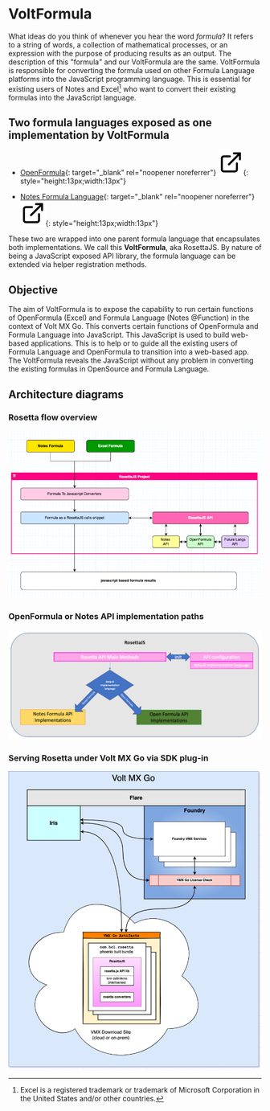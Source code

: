 # VoltFormula

What ideas do you think of whenever you hear the word *formula*? It refers to a string of words, a collection of mathematical processes, or an expression with the purpose of producing results as an output. The description of this "formula" and our VoltFormula are the same. VoltFormula is responsible for converting the formula used on other Formula Language platforms into the JavaScript programming language. This is essential for existing users of Notes and Excel[^1] who want to convert their existing formulas into the JavaScript language.

[^1]: Excel is a registered trademark or trademark of Microsoft Corporation in the United States and/or other countries.

## Two formula languages exposed as one implementation by VoltFormula

- [OpenFormula](https://docs.oasis-open.org/office/OpenDocument/v1.3/OpenDocument-v1.3-part4-formula.html "Link opens a new tab"){: target="_blank" rel="noopener noreferrer"}&nbsp;![link image](../../assets/images/external-link.svg){: style="height:13px;width:13px"}
 
- [Notes Formula Language](https://help.hcltechsw.com/dom_designer/14.0.0/basic/H_NOTES_FORMULA_LANGUAGE.html "Link opens a new tab"){: target="_blank" rel="noopener noreferrer"}&nbsp;![link image](../../assets/images/external-link.svg){: style="height:13px;width:13px"}

These two are wrapped into one parent formula language that encapsulates both implementations. We call this **VoltFormula**, aka RosettaJS. By nature of being a JavaScript exposed API library, the formula language can be extended via helper registration methods.

## Objective

The aim of VoltFormula is to expose the capability to run certain functions of OpenFormula (Excel) and Formula Language (Notes @Function) in the context of Volt MX Go. This converts certain functions of OpenFormula and Formula Language into JavaScript. This JavaScript is used to build web-based applications. This is to help or to guide all the existing users of Formula Language and OpenFormula to transition into a web-based app. The VoltFormula reveals the JavaScript without any problem in converting the existing formulas in OpenSource and Formula Language.

## Architecture diagrams

### Rosetta flow overview

![Rosetta flow overview](../../assets/images/vfrosetta2.png)

### OpenFormula or Notes API implementation paths

![API implementation paths](../../assets/images/vfrosetta1.png)

### Serving Rosetta under Volt MX Go via SDK plug-in

![Serving Rosetta under Volt MX Go via SDK plug-in](../../assets/images/vfrosetta.png)